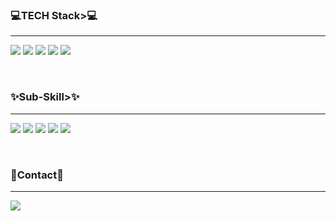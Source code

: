 <h3 align="left"><b>💻TECH Stack>💻</b></h3>
<hr/>
<p align="left">
<img src="https://img.shields.io/badge/JavaScript-F7DF1E?style=flat-square&logo=JavaScript&logoColor=white">
<img src="https://img.shields.io/badge/HTML5-E34F26?style=flat-square&logo=HTML5&logoColor=white">
<img src="https://img.shields.io/badge/CSS3-1572B6?style=flat-square&logo=CSS3&logoColor=white">
<img src="https://img.shields.io/badge/React-61DAFB?style=flat-square&logo=React&logoColor=white">
<img src="https://img.shields.io/badge/Redux-764ABC?style=flat-square&logo=Redux&logoColor=white">
</p>
<br/>   
<h3 align="left"><b>✨Sub-Skill>✨</b></h3>
<hr/>
<p align="left">
<img src="https://img.shields.io/badge/Adobe Photoshop-31A8FF?style=flat-square&logo=Adobe Photoshop&logoColor=white">
<img src="https://img.shields.io/badge/Adobe Illustrator-FF9A00?style=flat-square&logo=Adobe Illustrator&logoColor=white">
<img src="https://img.shields.io/badge/Adobe XD-FF61F6?style=flat-square&logo=Adobe XD&logoColor=white">
<img src="https://img.shields.io/badge/Adobe InDesign-FF3366?style=flat-square&logo=Adobe InDesign&logoColor=white">
<img src="https://img.shields.io/badge/Adobe Premiere Pro-360D3A?style=flat-square&logo=Adobe Premiere Pro&logoColor=white">
</p>
<br/>
<h3 align="left"><b> 📱Contact📱 </b></h3>
<hr/>
<p align="left">
<a href="mailto:leeah0913@gmail.com"><img src="https://img.shields.io/badge/leeah0913@gmamil.com-EA4335?style=flat-square&logo=Gmail&logoColor=white&link=mailto:leeah0913@gmail.com"/></a>
</p>
